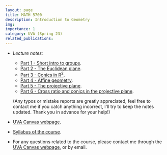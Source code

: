 ```yaml
---
layout: page
title: MATH 5700
description: Introduction to Geometry
img:
importance: 1
category: UVA (Spring 23)
related_publications:
---
```


+ _Lecture notes:_
  + [Part 1 - Short intro to groups](https://drive.google.com/file/d/1v-YKjrsJo6jw6Vpd9hAe6iEMzkzmSo6j/view?usp=sharing).
  + [Part 2 - The Euclidean plane](https://drive.google.com/file/d/1Jz0-JKkQwKjXuIsUQ1vsEQgeZ-uWPQ5t/view?usp=sharing).
  + [Part 3 - Conics in R<sup>2</sup>](https://drive.google.com/file/d/1kKK8vchSKzLX_JVfDJfda9rONw6LD0Cu/view?usp=sharing).
  + [Part 4 - Affine geometry](https://drive.google.com/file/d/1l5pRbKSJ-9lp2BmDTOVasMNO9Ufa6RB9/view?usp=sharing).
  + [Part 5 - The projective plane](https://drive.google.com/file/d/1Xp1v3hSCtRP08Qe3W1ga07E8JBsptAtU/view?usp=sharing).
  + [Part 6 - Cross ratio and conics in the projective plane](https://drive.google.com/file/d/1y4UvGIwxTZI8_oiCkRN2E2dy_cjm0LHB/view?usp=sharing).

  (Any typos or mistake reports are greatly appreciated, feel free to contact me if you catch anything incorrect, I'll try to keep the notes updated. Thank you in advance for your help!)
+ [UVA Canvas webpage](https://canvas.its.virginia.edu/courses/57222).
+ [Syllabus of the course](https://drive.google.com/file/d/1J3FVaLsmEXvCIVRpyCL51mMWMkvHmWwC/view?usp=sharing).
+ For any questions related to the course, please contact me through the [UVA Canvas webpage](https://canvas.its.virginia.edu/courses/57700), or by email.
